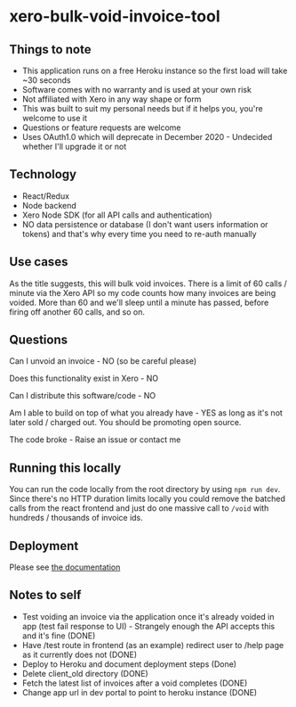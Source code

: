 # xero-bulk-void-invoice-tool

## Things to note

- This application runs on a free Heroku instance so the first load will take ~30 seconds
- Software comes with no warranty and is used at your own risk
- Not affiliated with Xero in any way shape or form
- This was built to suit my personal needs but if it helps you, you're welcome to use it
- Questions or feature requests are welcome
- Uses OAuth1.0 which will deprecate in December 2020 - Undecided whether I'll upgrade it or not

## Technology

- React/Redux
- Node backend
- Xero Node SDK (for all API calls and authentication)
- NO data persistence or database (I don't want users information or tokens) and that's why every time you need to re-auth manually

## Use cases

As the title suggests, this will bulk void invoices. There is a limit of 60 calls / minute via the Xero API so my code counts how many invoices are being voided. More than 60 and we'll sleep until a minute has passed, before firing off another 60 calls, and so on.

## Questions

Can I unvoid an invoice - NO (so be careful please)

Does this functionality exist in Xero - NO

Can I distribute this software/code - NO

Am I able to build on top of what you already have - YES as long as it's not later sold / charged out. You should be promoting open source.

The code broke - Raise an issue or contact me

## Running this locally

You can run the code locally from the root directory by using `npm run dev`. Since there's no HTTP duration limits locally you could remove the batched calls from the react frontend and just do one massive call to `/void` with hundreds / thousands of invoice ids.

## Deployment

Please see [the documentation](/docs/deployment)

## Notes to self

- Test voiding an invoice via the application once it's already voided in app (test fail response to UI) - Strangely enough the API accepts this and it's fine (DONE)
- Have /test route in frontend (as an example) redirect user to /help page as it currently does not (DONE)
- Deploy to Heroku and document deployment steps (Done)
- Delete client_old directory (DONE)
- Fetch the latest list of invoices after a void completes (DONE)
- Change app url in dev portal to point to heroku instance (DONE)
